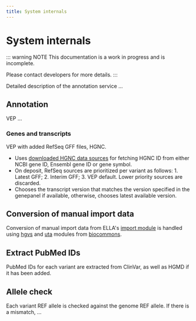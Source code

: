 ```yaml
---
title: System internals
---
```


# System internals

::: warning NOTE
This documentation is a work in progress and is incomplete.

Please contact developers for more details.
:::

Detailed description of the annotation service ...

## Annotation

VEP ...

### Genes and transcripts

VEP with added RefSeq GFF files, HGNC.

- Uses [downloaded HGNC data sources](https://www.genenames.org) for fetching HGNC ID from either NCBI gene ID, Ensembl gene ID or gene symbol.
- On deposit, RefSeq sources are prioritized per variant as follows: 1. Latest GFF; 2. Interim GFF; 3. VEP default. Lower priority sources are discarded.
- Chooses the transcript version that matches the version specified in the genepanel if available, otherwise, chooses latest available version.


## Conversion of manual import data

Conversion of manual import data from ELLA's [import module](http://allel.es/docs/manual/data-import-reanalyses.html#import-variant-data) is handled using [hgvs](https://github.com/biocommons/hgvs) and [uta](https://github.com/biocommons/uta) modules from [biocommons](https://github.com/biocommons).

## Extract PubMed IDs

PubMed IDs for each variant are extracted from ClinVar, as well as HGMD if it has been added.

## Allele check

Each variant REF allele is checked against the genome REF allele. If there is a mismatch, ...


